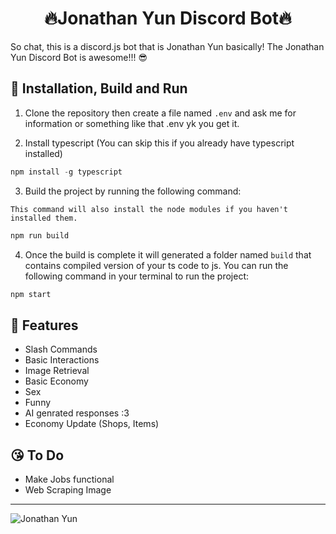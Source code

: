<h1 style="text-align:center;">🔥Jonathan Yun Discord Bot🔥</h1>
So chat, this is a discord.js bot that is Jonathan Yun basically! The Jonathan Yun Discord Bot is awesome!!! 😎

## 💩 Installation, Build and Run

1) Clone the repository then create a file named `.env` and ask me for information or something like that .env yk you get it.

2) Install typescript (You can skip this if you already have typescript installed)
  ```ts
  npm install -g typescript
  ```
3) Build the project by running the following command:

`This command will also install the node modules if you haven't installed them.`
```js
npm run build
```

4) Once the build is complete it will generated a folder named `build` that contains compiled version of your ts code to js. You can run the following command in your terminal to run the project:
```js
npm start
```

## 💪 Features
- Slash Commands
- Basic Interactions
- Image Retrieval
- Basic Economy
- Sex
- Funny
- AI genrated responses :3
- Economy Update (Shops, Items)

## 😘 To Do
- Make Jobs functional
- Web Scraping Image

---
![Jonathan Yun](https://i.imgur.com/E7fHQGR.png)

